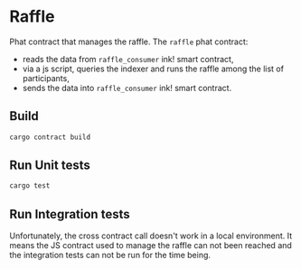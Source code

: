 # Raffle
Phat contract that manages the raffle.
The `raffle` phat contract:
- reads the data from `raffle_consumer` ink! smart contract, 
- via a js script, queries the indexer and runs the raffle among the list of participants,
- sends the data into `raffle_consumer` ink! smart contract.

## Build ##
```bash
cargo contract build
```

## Run Unit tests

```bash
cargo test
```

## Run Integration tests
Unfortunately, the cross contract call doesn't work in a local environment. 
It means the JS contract used to manage the raffle can not been reached and the integration tests can not be run for the time being.